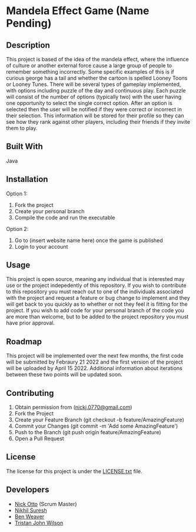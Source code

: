 # Mandela Effect Game (Name Pending)

## Description

This project is based of the idea of the mandela effect, where the influence of culture or another external force cause a large group of people to remember something incorrectly. Some specific examples of this is if curious george has a tail and whether the cartoon is spelled Looney Toons or Looney Tunes. There will be several types of gameplay implemented, with options including puzzle of the day and continuous play. Each puzzle will consist of the number of options (typically two) with the user having one opportunity to select the single correct option. After an option is selected then the user will be notified if they were correct or incorrect in their selection. This information will be stored for their profile so they can see how they rank against other players, including their friends if they invite them to play. 

## Built With
Java

## Installation
Option 1:
1. Fork the project
2. Create your personal branch
3. Compile the code and run the executable

Option 2:
1. Go to (insert website name here) once the game is published
2. Login to your account

## Usage
This project is open source, meaning any individual that is interested may use or the project indepedently of this repository. If you wish to contribute to this repository you must reach out to one of the individuals associated with the project and request a feature or bug change to implement and they will get back to you quickly as to whether or not they feel it is fitting for the project. If you wish to add code for your personal branch of the code you are more than welcome, but to be added to the project repository you must have prior approval.

## Roadmap
This project will be implemented over the next few months, the first code will be submitted by Febraury 21 2022 and the first version of the project will be uploaded by April 15 2022. Additional information about iterations between these two points will be updated soon.

## Contributing

1. Obtain permission from (nickj.0770@gmail.com)
1. Fork the Project
2. Create your Feature Branch (git checkout -b feature/AmazingFeature)
3. Commit your Changes (git commit -m 'Add some AmazingFeature')
4. Push to the Branch (git push origin feature/AmazingFeature)
5. Open a Pull Request

## License

The license for this project is under the [LICENSE.txt](https://github.com/CPSC4720Mandela/mandela/blob/main/LICENSE.txt "Link to the LICENSE.txt file") file.

## Developers

- [Nick Otto](https://github.com/nicholas-otto "Link to Nick's GitHub") (Scrum Master)
- [Nikhil Suresh](https://github.com/nik1097 "Link to Nikhil's GitHub")
- [Ben Weaver](https://github.com/benjweaver "Link to Ben's GitHub")
- [Tristan John Wilson](https://github.com/hktristan "Link to Tristan's GitHub")

